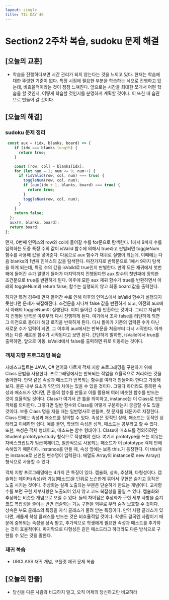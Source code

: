 ```yaml
---
layout: single
title: TIL DAY 46
--- 
```

# Section2 2주차 복습, sudoku 문제 해결

## [오늘의 교훈]

- 학습을 진행하다보면 시간 관리가 되지 않는다는 것을 느끼고 있다. 현재는 학습에 대한 뚜렷한 기준이 없다. 특정 시점에 필요한 부분을 학습하는 식으로 진행하고 있는데, 비효율적이라는 것이 점점 느껴진다. 앞으로는 시간을 최대한 쪼개서 어떤 학습을 할 것인지, 어떻게 학습할 것인지를 분명하게 계획할 것이다. 이 또한 내 습관으로 만들어 갈 것이다.

## [오늘의 해결]

### sudoku 문제 정리

```jsx
 const aux = (idx, blanks, board) => {
    if (idx === blanks.length) {
      return true;
    }

    const [row, col] = blanks[idx]; 
    for (let num = 1; num <= 9; num++) { 
      if (isValid(row, col, num) === true) { 
        toggleNum(row, col, num);
        if (aux(idx + 1, blanks, board) === true) {
          return true;
        }
        toggleNum(row, col, num);
      }
    }
    return false;
  };
  aux(0, blanks, board);
  return board;
};
```

먼저, 0번째 인덱스의 row와 col에 들어갈 수를 for문으로 탐색한다. 1에서 9까지 수를 입력하는 도중 특정 수의 값이 isValid 함수에 의해서 true라고 판별되면 toggleNum 함수를 사용해 값을 넣어준다. 다음으로 aux 함수가 재귀로 실행이 되는데, 이때에는 다음 blanks의 1번째 인덱스의 값을 탐색한다. 마찬가지로 반복문으로 1에서 9까지 탐색을 하게 되는데, 특정 수의 값을 isVaild로 true인지 판별한다. 만약 모든 재귀에서 첫번째에 들어간 수가 알맞게 들어가 마지막까지 진행된다면 aux 함수의 첫번째에 정의한 조건문으로 true를 반환하게 된다. 이후에 모든 aux 재귀 함수가 true를 반환하면서 아래의 toggleNum과 return false; 함수는 실행되지 않고 최종 board 값을 출력한다.

하지만 특정 경우에 먼저 들어간 수로 인해 이후의 인덱스에서 isValid 함수가 실행되지 못한다면 문제가 복잡해진다. 조건문을 지나쳐 false 값을 반환하게 되고, 이전의 aux에서 아래의 toggleNum이 실행된다. 이미 들어간 수를  반환하는 것이다. 그리고 지금까지 진행된 반복문 이후부터 다시 진행하게 된다. 여기에서 조차 false를 리턴하게 되면 그 이전으로 돌아가 해당 로직을 반복하게 된다. 다시 돌아가 기존의 입력된 수가 아닌 새로운 수가 입력이 되면, 그 이후의 aux에서는 반복문을 처음부터 다시 시작한다. 아까와는 다른 새로운 함수가 시작된다고 보면 된다. 간단하게 말하면, isValid에서 true를 출력하면, 앞으로 이동. isValid에서 false를 출력하면 뒤로 이동하는 것이다. 

### 객체 지향 프로그래밍 복습

자바스크립트는 JAVA, C# 언어와 다르게 객체 지향 프로그래밍을 구현하기 위해 Class 문법을 사용한다. 프로그래밍에서는 반복되는 작업을 효율적으로 처리하는 것을 좋아한다. 만약 같은 속성과 매소드가 반복되는 함수를 여러개 만들어야 한다고 가정해보자. 물론 내부 요소가 약간의 차이는 있을 수 있을 것이다. 그렇다 하더라도 중복된 속성과 매소드가 있다면, 큰 틀의 함수를 만들고 이를 활용해 여러 비슷한 함수를 만드는 것이 효율적일 것이다. Class가 여기서 큰 틀을 의미하고, instance는 이 Class로 만든 객체를 의미한다. 그렇다면 일반 함수와 Class를 어떻게 구분하는지 궁금할 수도 있을 것이다. 보통 Class 명을 지을 때는 일반명사로 만들며, 첫 문자를 대문자로 지정한다. Class 안에는 속성과 매소드를 정의할 수 있다. 속성은 정적인 상태, 매소드는 동적인 상태라고 이해하면 쉽다. 예를 들면, 학생의 속성은 성적, 매소드는 공부라고 할 수 있다. 또한, 속성은 객체 형태이고, 매소드는 함수 형태이다. Class에 매소드를 정의하려면 Student.prototype.study 형식으로 작성해야 한다. 여기서 prototype을 쓰는 이유는 자바스크립트가 일급객체이고, 일반적으로 사용되는 매소드가 이 ptototype 객체 안에 속해있기 때문이다. instance를 만들 때, 속성 앞에는 보통 this.가 등장한다. 이 this에는 instance로 선언된 변수명이 입력된다. 배열도 Array의 instance로 new Array() 형식으로 사용할 수 있다.

객체 지향  프로그래밍에는 4가지 큰 특징이 있다. 캡슐화, 상속, 추상화, 다형성이다. 캡슐화는 데이터(속성)와 기능(매소드)을 단위로 느슨한게 묶어서 구현은 숨기고 동작은 노출 시키는 것이다. 추상화는 실제 노출되는 부분은 단순하게 만드는 개념이다. 고차함수를 보면 구현 세부사항은 노출되어 있지 않고 코드 복잡성을 줄일 수 있다. 캡슐화와 추상화는 비슷한 개념으로 보일 수 있다. 둘의 차이점은 추상화가 구현 세부 사항을 숨겨 코드 복잡성을 줄이는 반면 캡슐화는 기능 구현을 외부로 부터 숨겨 보호할 수 것이다. 상속은 부모 클래스의 특징을 자식 클래스가 물려 받는 특징이다. 만약 사람 클래스가 있다면, 새롭게 학생 클래스를 만드는 것은 비효율적일 것이다. 학생도 결국엔 사람이기 때문에 중복되는 속성을 상속 받고, 추가적으로 학생에게 필요한 속성과 매소드를 추가하는 것이 효율적이다. 마지막으로 다형성은 같은 매소드라고 하더라도 다른 방식으로 구현될 수 있는 것을 말한다. 

### 재귀 복습

- URCLASS 재귀 개념, 코플릿 재귀 문제 복습

## [오늘의 한줄]

- 당신을 다른 사람과 비교하지 말고, 오직 어제의 당신하고만 비교하라
